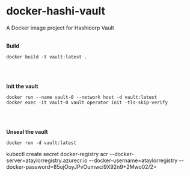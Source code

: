 # docker-hashi-vault
A Docker image project for Hashicorp Vault
<br><br>

<b>Build</b><br>

```
docker build -t vault:latest .
```

<br><br>

<b>Init the vault</b><br>

```
docker run --name vault-0 --network host -d vault:latest
docker exec -it vault-0 vault operator init -tls-skip-verify
```

<br><br>

<b>Unseal the vault</b><br>

```
docker run -d vault:latest 
```

kubectl create secret docker-registry acr --docker-server=ataylorregistry.azurecr.io --docker-username=ataylorregistry --docker-password=85ojOoyJPvOumwci9X92n9+2Mwo02/2=